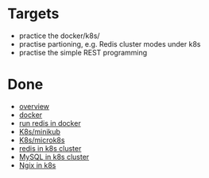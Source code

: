 # Targets
* practice the docker/k8s/
* practise  partioning, e.g. Redis cluster modes under k8s
* practise the simple REST programming

# Done
* [overview](cloud_native.md)
* [docker](docker.md)
* [run redis in docker](docker_redis.md)
* [K8s/minikub](minikube.md)
* [K8s/microk8s](microk8s.md)
* [redis in k8s cluster](k8s_redis.md)
* [MySQL in k8s cluster](k8s_sql.md)
* [Ngix in k8s](k8s_ngix.md)